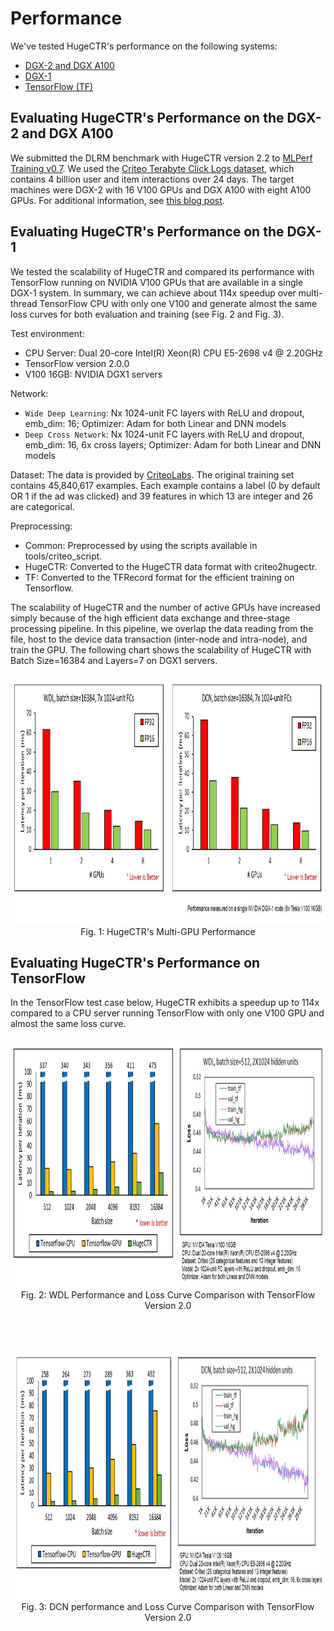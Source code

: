 # Performance

We've tested HugeCTR's performance on the following systems:
* [DGX-2 and DGX A100](evaluating-hugectrs-performance-on-the-dgx-2-and-dgx-a100)
* [DGX-1](evaluating-hugectrs-performance-on-the-dgx-1)
* [TensorFlow (TF)](evaluating-hugectrs-performance-on-tensorflow)

## Evaluating HugeCTR's Performance on the DGX-2 and DGX A100
We submitted the DLRM benchmark with HugeCTR version 2.2 to [MLPerf Training v0.7](https://mlperf.org/training-results-0-7). We used the [Criteo Terabyte Click Logs dataset](https://labs.criteo.com/2013/12/download-terabyte-click-logs/), which contains 4 billion user and item interactions over 24 days. The target machines were DGX-2 with 16 V100 GPUs and DGX A100 with eight A100 GPUs. For additional information, see [this blog post](https://developer.nvidia.com/blog/optimizing-ai-performance-for-mlperf-v0-7-training/).

## Evaluating HugeCTR's Performance on the DGX-1
We tested the scalability of HugeCTR and compared its performance with TensorFlow running on NVIDIA V100 GPUs that are available in a single DGX-1 system. In summary, we can achieve about 114x speedup over multi-thread TensorFlow CPU with only one V100 and generate almost the same loss curves for both evaluation and training (see Fig. 2 and Fig. 3).

Test environment:
* CPU Server: Dual 20-core Intel(R) Xeon(R) CPU E5-2698 v4 @ 2.20GHz
* TensorFlow version 2.0.0
* V100 16GB: NVIDIA DGX1 servers

Network:
* `Wide Deep Learning`: Nx 1024-unit FC layers with ReLU and dropout, emb_dim: 16; Optimizer: Adam for both Linear and DNN models
* `Deep Cross Network`: Nx 1024-unit FC layers with ReLU and dropout, emb_dim: 16, 6x cross layers; Optimizer: Adam for both Linear and DNN models

Dataset:
The data is provided by [CriteoLabs](http://labs.criteo.com/2014/02/kaggle-display-advertising-challenge-dataset/). The original training set contains 45,840,617 examples. Each example contains a label (0 by default OR 1 if the ad was clicked) and 39 features in which 13 are integer and 26 are categorical.

Preprocessing:
* Common: Preprocessed by using the scripts available in tools/criteo_script.
* HugeCTR: Converted to the HugeCTR data format with criteo2hugectr.
* TF: Converted to the TFRecord format for the efficient training on Tensorflow.

The scalability of HugeCTR and the number of active GPUs have increased simply because of the high efficient data exchange and three-stage processing pipeline. In this pipeline, we overlap the data reading from the file, host to the device data transaction (inter-node and intra-node), and train the GPU. The following chart shows the scalability of HugeCTR with Batch Size=16384 and Layers=7 on DGX1 servers.

<div align=center><img width = '800' height ='400' src ="docs/user_guide_src/fig12_multi_gpu_performance.PNG"/></div>
<div align=center>Fig. 1: HugeCTR's Multi-GPU Performance</div>


## Evaluating HugeCTR's Performance on TensorFlow
In the TensorFlow test case below, HugeCTR exhibits a speedup up to 114x compared to a CPU server running TensorFlow with only one V100 GPU and almost the same loss curve.

<div align=center><img width = '800' height ='400' src ="docs/user_guide_src/WDL.JPG"/></div>
<div align=center>Fig. 2: WDL Performance and Loss Curve Comparison with TensorFlow Version 2.0</div>

<br></br>

<div align=center><img width = '800' height ='400' src ="docs/user_guide_src/DCN.JPG"/></div>
<div align=center>Fig. 3: DCN performance and Loss Curve Comparison with TensorFlow Version 2.0</div>
